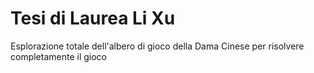 # Tesi di Laurea Li Xu
Esplorazione totale dell'albero di gioco della Dama Cinese per risolvere completamente il gioco